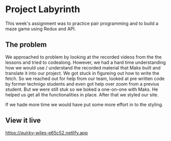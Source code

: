 # Project Labyrinth

This week's assignment was to practice pair programming and to build a maze game using Redux and API.

## The problem

We approached to problem by looking at the recorded videos from the the lessons and tried to codealong. However, we had a hard time understanding how we would use / understand the recorded material that Maks built and translate it into our project. We got stuck in figureing out how to write the fetch. So we reached out for help from our team, looked at pre written code by former technigo students and even got help over zoom from a previus student. But we were still stuk so we boked a one-on-one with Maks. He helped us get all the functionalities in place. After that we styled our site.

If we hade more time we would have put some more effort in to the styling.

## View it live

https://quirky-wiles-e65c52.netlify.app
